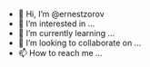 - 👋 Hi, I’m @ernestzorov
- 👀 I’m interested in ...
- 🌱 I’m currently learning ...
- 💞️ I’m looking to collaborate on ...
- 📫 How to reach me ...

<!---
ernestzorov/ernestzorov is a ✨ special ✨ repository because its `README.md` (this file) appears on your GitHub profile.
You can click the Preview link to take a look at your changes.
--->
